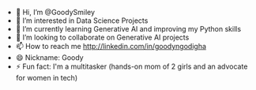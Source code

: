 - 👋 Hi, I’m @GoodySmiley
- 👀 I’m interested in Data Science Projects
- 🌱 I’m currently learning Generative AI and improving my Python skills
- 💞️ I’m looking to collaborate on Generative AI projects
- 📫 How to reach me http://linkedin.com/in/goodyngodigha
- 😄 Nickname: Goody
- ⚡ Fun fact: I'm a multitasker (hands-on mom of 2 girls and an advocate for women in tech)

<!---
GoodySmiley/GoodySmiley is a ✨ special ✨ repository because its `README.md` (this file) appears on your GitHub profile.
You can click the Preview link to take a look at your changes.
--->
